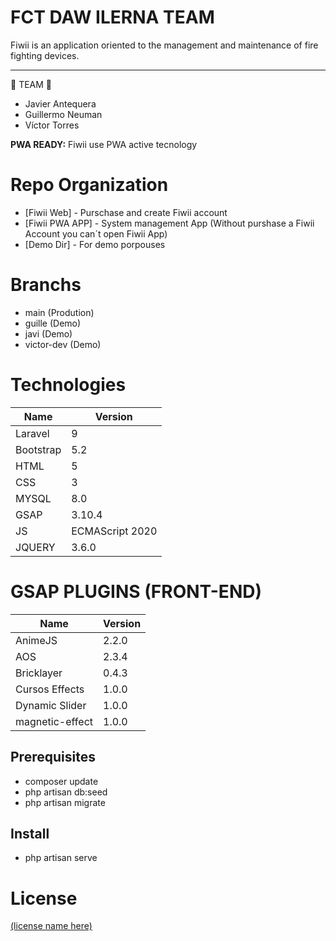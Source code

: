# FCT DAW ILERNA TEAM
Fiwii is an application oriented to the management and maintenance of fire fighting devices.

----
🚧 TEAM 🚧 
- Javier Antequera
- Guillermo Neuman
- Víctor Torres

**PWA READY:** Fiwii use PWA active tecnology

# Repo Organization

- [Fiwii Web] - Purschase and create Fiwii account
- [Fiwii PWA APP] - System management App (Without purshase a Fiwii Account you can´t open Fiwii App)
- [Demo Dir] - For demo porpouses
  

# Branchs 
- main (Prodution)
- guille (Demo)
- javi (Demo)
- victor-dev (Demo)

# Technologies
| Name      | Version                  |
| --------- | ------------------------ |
| Laravel   | 9                        |
| Bootstrap | 5.2                      |
| HTML      | 5                        |
| CSS       | 3                        |
| MYSQL     | 8.0                      |
| GSAP      | 3.10.4                   |
| JS        | ECMAScript 2020          |
| JQUERY    | 3.6.0                    |

# GSAP PLUGINS (FRONT-END)
| Name      | Version                  |
| --------- | ------------------------ |
| AnimeJS   | 2.2.0                        |
| AOS       | 2.3.4                      |
| Bricklayer| 0.4.3                        |
| Cursos Effects       | 1.0.0                        |
| Dynamic Slider     | 1.0.0                     |
| magnetic-effect      | 1.0.0                  |


## Prerequisites
- composer update
- php artisan db:seed
- php artisan migrate

## Install
- php artisan serve

# License

[(license name here)](LICENSE)
